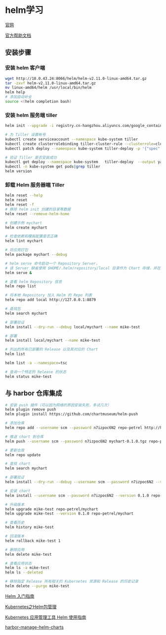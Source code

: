 # helm学习

[官网](https://www.helm.sh/)

[官方帮助文档](https://docs.helm.sh/using_helm/#installing-helm)

## 安装步骤

### 安装 helm 客户端

```sh
wget http://10.0.43.24:8066/helm/helm-v2.11.0-linux-amd64.tar.gz
tar -zxvf helm-v2.11.0-linux-amd64.tar.gz 
mv linux-amd64/helm /usr/local/bin/helm
helm help
# 添加自动补全
source <(helm completion bash)
```

### 安装 helm 服务端 tiller

```sh
helm init --upgrade -i registry.cn-hangzhou.aliyuncs.com/google_containers/tiller:v2.11.0 --stable-repo-url https://kubernetes.oss-cn-hangzhou.aliyuncs.com/charts

# 为 Tiller 设置帐号
kubectl create serviceaccount --namespace kube-system tiller
kubectl create clusterrolebinding tiller-cluster-rule --clusterrole=cluster-admin --serviceaccount=kube-system:tiller
kubectl patch deploy --namespace kube-system tiller-deploy -p '{"spec":{"template":{"spec":{"serviceAccount":"tiller"}}}}'

# 验证 Tiller 是否安装成功
kubectl get deploy --namespace kube-system   tiller-deploy  --output yaml|grep  serviceAccount
kubectl -n kube-system get pods|grep tiller
helm version
```

### 卸载 Helm 服务器端 Tiller

```sh
helm reset --help
helm reset
helm reset -f
# 移除 helm init 创建的目录等数据
helm reset --remove-helm-home
```

```sh
# 创建示例 mychart
helm create mychart

# 检查依赖和模板配置是否正确
helm lint mychart

# 将应用打包
helm package mychart --debug

# helm serve 命令启动一个 Repository Server，
# 该 Server 缺省使用 $HOME/.helm/repository/local 目录作为 Chart 存储，并在 8879 端口上提供服务。
helm serve &

# 查看 helm Repository 信息
helm repo list

# 将本地 Repository 加入 Helm 的 Repo 列表
helm repo add local http://127.0.0.1:8879

# 查找包
helm search mychart

# 部署验证
helm install --dry-run --debug local/mychart --name mike-test

# 部署
helm install local/mychart --name mike-test

# 列出的所有已部署的 Release 以及其对应的 Chart
helm list

helm list -a --namespace=tsc

# 查询一个特定的 Release 的状态
helm status mike-test
```

## 与 harbor 仓库集成

```sh
# 安装 push 插件（可以因为网络的原因安装失败，多试几次）
helm plugin remove push
helm plugin install https://github.com/chartmuseum/helm-push

# 添加仓库
helm repo add --username scm --password n7izpoc6N2 repo-petrel http://hub.wonhigh.cn/chartrepo/petrel

# 推送 chart 到仓库
helm push --username scm --password n7izpoc6N2 mychart-0.1.0.tgz repo-petrel

# 更新仓库
helm repo update

# 查找 chart
helm search mychart

# 部署验证
helm install --dry-run --debug --username scm --password n7izpoc6N2 --version 0.1.0 repo-petrel/mychart --name mike-test

# 安装 chart
helm install --username scm --password n7izpoc6N2 --version 0.1.0 repo-petrel/mychart --name mike-test

# 升级版本
helm upgrade mike-test repo-petrel/mychart
helm upgrade mike-test --version 0.1.0 repo-petrel/mychart

# 查看历史
helm history mike-test

# 回滚版本
helm rollback mike-test 1

# 删除应用
helm delete mike-test

# 查看应用状态
helm ls -a mike-test
helm ls --deleted

# 移除指定 Release 所有相关的 Kubernetes 资源和 Release 的历史记录
helm delete --purge mike-test
```



[Helm 入门指南](https://www.hi-linux.com/posts/21466.html)

[Kubernetes之Helm包管理](http://www.showerlee.com/archives/2455)

[Kubernetes 应用管理工具 Helm 使用指南](https://www.jianshu.com/p/ab26b5762cf5)

[harbor-manage-helm-charts](https://github.com/goharbor/harbor/blob/master/docs/user_guide.md#manage-helm-charts)